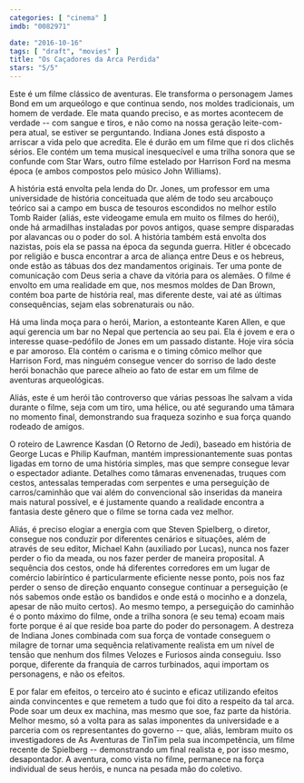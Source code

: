 ```yaml
---
categories: [ "cinema" ]
imdb: "0082971"

date: "2016-10-16"
tags: [ "draft", "movies" ]
title: "Os Caçadores da Arca Perdida"
stars: "5/5"
---
```

Este é um filme clássico de aventuras. Ele transforma o personagem James Bond em um arqueólogo e que continua sendo, nos moldes tradicionais, um homem de verdade. Ele mata quando preciso, e as mortes acontecem de verdade -- com sangue e tiros, e não como na nossa geração leite-com-pera atual, se estiver se perguntando. Indiana Jones está disposto a arriscar a vida pelo que acredita. Ele é durão em um filme que ri dos clichês sérios. Ele contém um tema musical inesquecível e uma trilha sonora que se confunde com Star Wars, outro filme estelado por Harrison Ford na mesma época (e ambos compostos pelo músico John Williams).

A história está envolta pela lenda do Dr. Jones, um professor em uma universidade de história conceituada que além de todo seu arcabouço teórico sai a campo em busca de tesouros escondidos no melhor estilo Tomb Raider (aliás, este videogame emula em muito os filmes do herói), onde há armadilhas instaladas por povos antigos, quase sempre disparadas por alavancas ou o poder do sol. A história também está envolta dos nazistas, pois ela se passa na época da segunda guerra. Hitler é obcecado por religião e busca encontrar a arca de aliança entre Deus e os hebreus, onde estão as tábuas dos dez mandamentos originais. Ter uma ponte de comunicação com Deus seria a chave da vitória para os alemães. O filme é envolto em uma realidade em que, nos mesmos moldes de Dan Brown, contém boa parte de história real, mas diferente deste, vai até as últimas consequências, sejam elas sobrenaturais ou não.

Há uma linda moça para o herói, Marion, a estonteante Karen Allen, e que aqui gerencia um bar no Nepal que pertencia ao seu pai. Ela é jovem e era o interesse quase-pedófilo de Jones em um passado distante. Hoje vira sócia e par amoroso. Ela contém o carisma e o timing cômico melhor que Harrison Ford, mas ninguém consegue vencer do sorriso de lado deste herói bonachão que parece alheio ao fato de estar em um filme de aventuras arqueológicas.

Aliás, este é um herói tão controverso que várias pessoas lhe salvam a vida durante o filme, seja com um tiro, uma hélice, ou até segurando uma tâmara no momento final, demonstrando sua fraqueza sozinho e sua força quando rodeado de amigos.

O roteiro de Lawrence Kasdan (O Retorno de Jedi), baseado em história de George Lucas e Philip Kaufman, mantém impressionantemente suas pontas ligadas em torno de uma história simples, mas que sempre consegue levar o espectador adiante. Detalhes como tâmaras envenenadas, truques com cestos, antessalas temperadas com serpentes e uma perseguição de carros/caminhão que vai além do convencional são inseridas da maneira mais natural possível, e é justamente quando a realidade encontra a fantasia deste gênero que o filme se torna cada vez melhor.

Aliás, é preciso elogiar a energia com que Steven Spielberg, o diretor, consegue nos conduzir por diferentes cenários e situações, além de através de seu editor, Michael Kahn (auxiliado por Lucas), nunca nos fazer perder o fio da meada, ou nos fazer perder de maneira proposital. A sequência dos cestos, onde há diferentes corredores em um lugar de comércio labiríntico é particularmente eficiente nesse ponto, pois nos faz perder o senso de direção enquanto consegue continuar a perseguição (e nós sabemos onde estão os bandidos e onde está o mocinho e a donzela, apesar de não muito certos). Ao mesmo tempo, a perseguição do caminhão é o ponto máximo do filme, onde a trilha sonora (e seu tema) ecoam mais forte porque é aí que reside boa parte do poder do personagem. A destreza de Indiana Jones combinada com sua força de vontade conseguem o milagre de tornar uma sequência relativamente realista em um nível de tensão que nenhum dos filmes Velozes e Furiosos ainda conseguiu. Isso porque, diferente da franquia de carros turbinados, aqui importam os personagens, e não os efeitos.

E por falar em efeitos, o terceiro ato é sucinto e eficaz utilizando efeitos ainda convincentes e que remetem a tudo que foi dito a respeito da tal arca. Pode soar um deux ex machina, mas mesmo que soe, faz parte da história. Melhor mesmo, só a volta para as salas imponentes da universidade e a parceria com os representantes do governo -- que, aliás, lembram muito os investigadores de As Aventuras de TinTim pela sua incompetência, um filme recente de Spielberg -- demonstrando um final realista e, por isso mesmo, desapontador. A aventura, como vista no filme, permanece na força individual de seus heróis, e nunca na pesada mão do coletivo.
